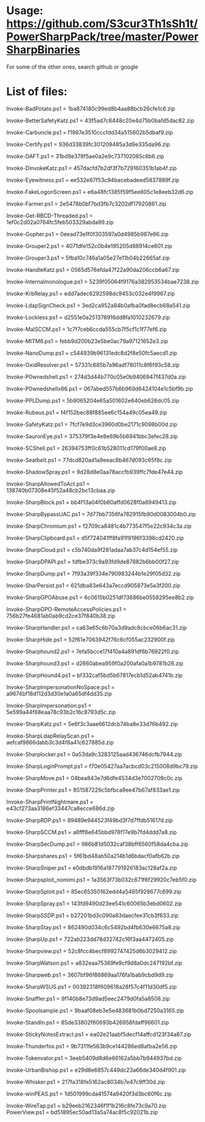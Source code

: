 # Usage: https://github.com/S3cur3Th1sSh1t/PowerSharpPack/tree/master/PowerSharpBinaries

For some of the other ones, search github or google

# List of files:

Invoke-BadPotato.ps1 = 1ba874180c99ed8b4aa88bcb26cfe1c6.zip

Invoke-BetterSafetyKatz.ps1 = 43f5ad7c8448c20e4d75b0bafd5dac82.zip

Invoke-Carbuncle.ps1 = f1987e3510cccfdd34a515602b5dbaf9.zip

Invoke-Certify.ps1 = 936d33839fc301209485a3d9e335da96.zip

Invoke-DAFT.ps1 = 31bd9e378f5ae0a2e9c737102085c8b6.zip

Invoke-DinvokeKatz.ps1 = 457dacfd7b2df3f7b729160351b1ab4f.zip

Invoke-Eyewitness.ps1 = ee532e67f53c94bacebadeed5837889f.zip

Invoke-FakeLogonScreen.ps1 = e6a48fc1385f59f5ee805c1e8eeb32d6.zip

Invoke-Farmer.ps1 = 2e5478b0bf7bd3fb7c3202df17920861.zip

Invoke-Get-RBCD-Threaded.ps1 = 1ef0c2d02a0764fc5feb503329abda99.zip

Invoke-Gopher.ps1 = 0eead73e1f0f303597a0d4985b987e66.zip

Invoke-Grouper2.ps1 = 4071dfe152c0b4e195205d88914ce601.zip

Invoke-Grouper3.ps1 = 5fba10c746a1a05e27e11b04b22665af.zip

Invoke-HandleKatz.ps1 = 0565d576efda47f22a90da206ccb6a67.zip

Invoke-Internalmonologue.ps1 = 5239f05064f9176a382953534bae7238.zip

Invoke-KrbRelay.ps1 = edd7adec6292598dc9453c032e4f9967.zip

Invoke-LdapSignCheck.ps1 = 3ed2ca952a84b0afba0fad8ecb68a541.zip

Invoke-Lockless.ps1 = d2551e0a251378916dd8fa1010232679.zip

Invoke-MalSCCM.ps1 = 1c7f7ceb6ccda555cb7f5cf1c1f77ef6.zip

Invoke-MITM6.ps1 = febb9d200b23e5be0ac79a97121652e3.zip

Invoke-NanoDump.ps1 = c544939b96131edc8d2f8e50fc5aecd1.zip

Invoke-OxidResolver.ps1 = 57331c685b7a96adf78011c8f6f93c58.zip

Invoke-P0wnedshell.ps1 = 274d3d44b770c05e0b9406947f437d0a.zip

Invoke-P0wnedshellx86.ps1 = 067abed557b6b969d6424104e1c5bf9b.zip

Invoke-PPLDump.ps1 = 5b9065204e65a501602e640eb626dc05.zip

Invoke-Rubeus.ps1 = f4f152bec88f885ee6c154a49c05ea49.zip

Invoke-SafetyKatz.ps1 = 7fcf7e9d3ce3960d0be2171c9098b00d.zip

Invoke-SauronEye.ps1 = 375379f3e4e8e69b5b6941bbc3efec28.zip

Invoke-SCShell.ps1 = 26394753ff0c61b528011cd179f00ae8.zip

Invoke-Seatbelt.ps1 = 77dcd820ad1a9eeac8b467d093c65f8c.zip

Invoke-ShadowSpray.ps1 = 9d28d8e0aa78accfb939ffc7fde47e44.zip

Invoke-SharpAllowedToAct.ps1 = 138740b07308e45f52a48cb2bc13cbaa.zip

Invoke-SharpBlock.ps1 = bb4f13a04f0b60affd0628f0a6949413.zip

Invoke-SharpBypassUAC.ps1 = 7d77bb7356fa782915fb90d0083004b0.zip

Invoke-SharpChromium.ps1 = f2709ca8481c4b773547f5e22c934c3a.zip

Invoke-SharpClipboard.ps1 = d5f724041ff8fa91f9196f3398cd2420.zip

Invoke-SharpCloud.ps1 = c5b740da9f281adaa7ab37c4d154ef55.zip

Invoke-SharpDPAPI.ps1 = fdfbe373c9a93fd9de87882b6bb00f27.zip

Invoke-SharpDump.ps1 = 7f93a39f334e790983244b1e29f05d32.zip

Invoke-SharPersist.ps1 = 621dba83e643a7eccd905873e5a3f200.zip

Invoke-SharpGPOAbuse.ps1 = 6c0615b0251df73686be0558295ee8b2.zip

Invoke-SharpGPO-RemoteAccessPolicies.ps1 = 756b27fe4681ab0ab9cd2ce37f840b38.zip

Invoke-SharpHandler.ps1 = ca63e65c6b70a3d9adc8cbce06b6ac31.zip

Invoke-SharpHide.ps1 = 52f61e7063942f76c6cf055ac232900f.zip

Invoke-Sharphound2.ps1 = 7efa5bcce17f410a4a891df6b76922f0.zip

Invoke-Sharphound3.ps1 = d2660abea959f0a200afa0a1b9781b26.zip

Invoke-SharpHound4.ps1 = bf332caf5bd5b67817ecb1d52ab4741b.zip

Invoke-SharpImpersonationNoSpace.ps1 = a9674bf18d112d3d30e1a0a65df4dd35.zip

Invoke-SharpImpersonation.ps1 = 5e599a44f68eaa78c93b2c16c8793d5c.zip

Invoke-SharpKatz.ps1 = 5e6f3c3aae6612dcb74ba8e33d76b492.zip

Invoke-SharpLdapRelayScan.ps1 = aefcaf9866dabb3c3d4f8a41c627885d.zip

Invoke-Sharplocker.ps1 = 0a53da9c3283125aad436746dcfb7944.zip

Invoke-SharpLoginPrompt.ps1 = f70e05427aa7acbcd03c215008d9bc79.zip

Invoke-SharpMove.ps1 = 04bea843e7d6dfe4534d3e7002709c0c.zip

Invoke-SharpPrinter.ps1 = 851587229c5bfbca9ee47b67af833ae1.zip

Invoke-SharpPrintNightmare.ps1 = e43cf273aa3186ef33447ca8ecce686d.zip

Invoke-SharpRDP.ps1 = 89489e944523f49bd3f7d7ffdb51617d.zip

Invoke-SharpSCCM.ps1 = a6fff8e645bbd978f17e9b7fd4ddd7a8.zip

Invoke-SharpSecDump.ps1 = 986b81d5032caf38bff6560f58da4cba.zip

Invoke-Sharpshares.ps1 = 5f61bd48ab50a214b1d6bdacf0afb62b.zip

Invoke-SharpSniper.ps1 = e0dbdb1916a187791926183ac128af2a.zip

Invoke-Sharpsploit_nomimi.ps1 = 1a3563f73b032c671f6f29920c7eb5f0.zip

Invoke-SharpSploit.ps1 = 85ec65350162edd4a5485f928677c699.zip

Invoke-SharpSpray.ps1 = 143fd9490d23ee541c60065b3ebd0602.zip

Invoke-SharpSSDP.ps1 = b27201bd3c090a83daecfee31cb3f633.zip

Invoke-SharpStay.ps1 = 862490d034c6c5492bd4fb630e6675a8.zip

Invoke-SharpUp.ps1 = 722ab223dd78d32742c16f3aa4472405.zip

Invoke-Sharpview.ps1 = 52c8fcc4becf8992747425d6b3029412.zip

Invoke-SharpWatson.ps1 = a832eaa75369fe9cf9d8a0dc247192bf.zip

Invoke-Sharpweb.ps1 = 3607bf96f86869aa176fa1bab9cbd9d9.zip

Invoke-SharpWSUS.ps1 = 00392318f609618a28f57c4f11d30df5.zip

Invoke-Snaffler.ps1 = 9f140b8e73d9ad5eec2479d0fa5a8508.zip

Invoke-Spoolsample.ps1 = 9baaf08eb3e5e483681b0bd7250a3165.zip

Invoke-StandIn.ps1 = 85de33802f60693b426958fdaff96601.zip

Invoke-StickyNotesExtract.ps1 = ea02e21aabf5decf14affcd123f34a87.zip

Invoke-Thunderfox.ps1 = 9b7311fe563b9ce144286ed8afba2e56.zip

Invoke-Tokenvator.ps1 = 3eeb5409d8d6e66162a5bb7b944937bd.zip

Invoke-UrbanBishop.ps1 = e29d8e6857c449dc23a66de340d4f901.zip

Invoke-Whisker.ps1 = 217fa318fe5162ac8034b7e47c9ff30d.zip

Invoke-winPEAS.ps1 = 1d501999cda41574a9420f3d3bc60f6c.zip

Invoke-WireTap.ps1 = b29eeb2162346f1f1b216c8fe73c9a70.zip
PowerView.ps1 = bd51895ec50ad13a5a74ac8f5c92021b.zip
